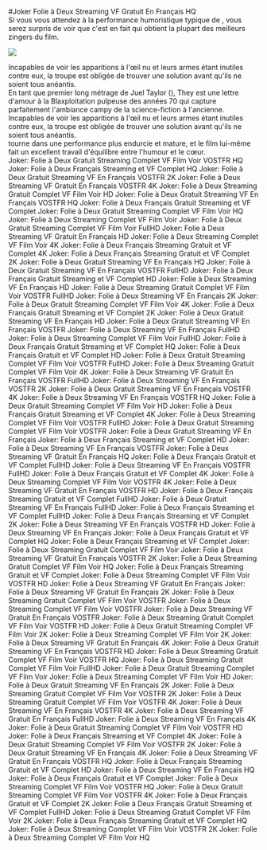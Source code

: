 #Joker Folie à Deux Streaming VF Gratuit En Français HQ  
Si vous vous attendez à la performance humoristique typique de , vous serez surpris de voir que c'est en fait  qui obtient la plupart des meilleurs zingers du film.  
  
[![](https://i.imgur.com/qSNzIqt.png)](https://movie.rssnews.media/sLkklIQ.php)  
  
Incapables de voir les apparitions à l'œil nu et leurs armes étant inutiles contre eux, la troupe est obligée de trouver une solution avant qu'ils ne soient tous anéantis.  
En tant que premier long métrage de Juel Taylor (), They  est une lettre d'amour à la Blaxploitation pulpeuse des années 70 qui capture parfaitement l'ambiance campy de la science-fiction à l'ancienne.  
Incapables de voir les apparitions à l'œil nu et leurs armes étant inutiles contre eux, la troupe est obligée de trouver une solution avant qu'ils ne soient tous anéantis.  
 tourne dans une performance plus endurcie et mature, et le film lui-même fait un excellent travail d'équilibre entre l'humour et le cœur.  
Joker: Folie à Deux Gratuit Streaming Complet VF Film Voir VOSTFR HQ
Joker: Folie à Deux Français Streaming et VF Complet HQ
Joker: Folie à Deux Gratuit Streaming VF En Français VOSTFR 2K
Joker: Folie à Deux Streaming VF Gratuit En Français VOSTFR 4K
Joker: Folie à Deux Streaming Gratuit Complet VF Film Voir HD
Joker: Folie à Deux Gratuit Streaming VF En Français VOSTFR HQ
Joker: Folie à Deux Français Gratuit Streaming et VF Complet
Joker: Folie à Deux Gratuit Streaming Complet VF Film Voir HQ
Joker: Folie à Deux Streaming Complet VF Film Voir
Joker: Folie à Deux Gratuit Streaming Complet VF Film Voir FullHD
Joker: Folie à Deux Streaming VF Gratuit En Français HD
Joker: Folie à Deux Streaming Complet VF Film Voir 4K
Joker: Folie à Deux Français Streaming Gratuit et VF Complet 4K
Joker: Folie à Deux Français Streaming Gratuit et VF Complet 2K
Joker: Folie à Deux Gratuit Streaming VF En Français HQ
Joker: Folie à Deux Gratuit Streaming VF En Français VOSTFR FullHD
Joker: Folie à Deux Français Gratuit Streaming et VF Complet HD
Joker: Folie à Deux Streaming VF En Français HD
Joker: Folie à Deux Streaming Gratuit Complet VF Film Voir VOSTFR FullHD
Joker: Folie à Deux Streaming VF En Français 2K
Joker: Folie à Deux Gratuit Streaming Complet VF Film Voir 4K
Joker: Folie à Deux Français Gratuit Streaming et VF Complet 2K
Joker: Folie à Deux Gratuit Streaming VF En Français HD
Joker: Folie à Deux Gratuit Streaming VF En Français VOSTFR
Joker: Folie à Deux Streaming VF En Français FullHD
Joker: Folie à Deux Streaming Complet VF Film Voir FullHD
Joker: Folie à Deux Français Gratuit Streaming et VF Complet HQ
Joker: Folie à Deux Français Gratuit et VF Complet HD
Joker: Folie à Deux Gratuit Streaming Complet VF Film Voir VOSTFR FullHD
Joker: Folie à Deux Streaming Gratuit Complet VF Film Voir 4K
Joker: Folie à Deux Streaming VF Gratuit En Français VOSTFR FullHD
Joker: Folie à Deux Streaming VF En Français VOSTFR 2K
Joker: Folie à Deux Gratuit Streaming VF En Français VOSTFR 4K
Joker: Folie à Deux Streaming VF En Français VOSTFR HQ
Joker: Folie à Deux Gratuit Streaming Complet VF Film Voir HD
Joker: Folie à Deux Français Gratuit Streaming et VF Complet 4K
Joker: Folie à Deux Streaming Complet VF Film Voir VOSTFR FullHD
Joker: Folie à Deux Gratuit Streaming Complet VF Film Voir VOSTFR
Joker: Folie à Deux Gratuit Streaming VF En Français
Joker: Folie à Deux Français Streaming et VF Complet HD
Joker: Folie à Deux Streaming VF En Français VOSTFR
Joker: Folie à Deux Streaming VF Gratuit En Français HQ
Joker: Folie à Deux Français Gratuit et VF Complet FullHD
Joker: Folie à Deux Streaming VF En Français VOSTFR FullHD
Joker: Folie à Deux Français Gratuit et VF Complet 4K
Joker: Folie à Deux Streaming Complet VF Film Voir VOSTFR 4K
Joker: Folie à Deux Streaming VF Gratuit En Français VOSTFR HD
Joker: Folie à Deux Français Streaming Gratuit et VF Complet FullHD
Joker: Folie à Deux Gratuit Streaming VF En Français FullHD
Joker: Folie à Deux Français Streaming et VF Complet FullHD
Joker: Folie à Deux Français Streaming et VF Complet 2K
Joker: Folie à Deux Streaming VF En Français VOSTFR HD
Joker: Folie à Deux Streaming VF En Français
Joker: Folie à Deux Français Gratuit et VF Complet HQ
Joker: Folie à Deux Français Streaming et VF Complet
Joker: Folie à Deux Streaming Gratuit Complet VF Film Voir
Joker: Folie à Deux Streaming VF Gratuit En Français VOSTFR 2K
Joker: Folie à Deux Streaming Gratuit Complet VF Film Voir HQ
Joker: Folie à Deux Français Streaming Gratuit et VF Complet
Joker: Folie à Deux Streaming Complet VF Film Voir VOSTFR HD
Joker: Folie à Deux Streaming VF Gratuit En Français
Joker: Folie à Deux Streaming VF Gratuit En Français 2K
Joker: Folie à Deux Streaming Gratuit Complet VF Film Voir VOSTFR
Joker: Folie à Deux Streaming Complet VF Film Voir VOSTFR
Joker: Folie à Deux Streaming VF Gratuit En Français VOSTFR
Joker: Folie à Deux Streaming Gratuit Complet VF Film Voir VOSTFR HD
Joker: Folie à Deux Gratuit Streaming Complet VF Film Voir 2K
Joker: Folie à Deux Streaming Complet VF Film Voir 2K
Joker: Folie à Deux Streaming VF Gratuit En Français 4K
Joker: Folie à Deux Gratuit Streaming VF En Français VOSTFR HD
Joker: Folie à Deux Streaming Gratuit Complet VF Film Voir VOSTFR HQ
Joker: Folie à Deux Streaming Gratuit Complet VF Film Voir FullHD
Joker: Folie à Deux Gratuit Streaming Complet VF Film Voir
Joker: Folie à Deux Streaming Complet VF Film Voir HD
Joker: Folie à Deux Gratuit Streaming VF En Français 2K
Joker: Folie à Deux Streaming Gratuit Complet VF Film Voir VOSTFR 2K
Joker: Folie à Deux Streaming Gratuit Complet VF Film Voir VOSTFR 4K
Joker: Folie à Deux Streaming VF En Français VOSTFR 4K
Joker: Folie à Deux Streaming VF Gratuit En Français FullHD
Joker: Folie à Deux Streaming VF En Français 4K
Joker: Folie à Deux Gratuit Streaming Complet VF Film Voir VOSTFR HD
Joker: Folie à Deux Français Streaming et VF Complet 4K
Joker: Folie à Deux Gratuit Streaming Complet VF Film Voir VOSTFR 2K
Joker: Folie à Deux Gratuit Streaming VF En Français 4K
Joker: Folie à Deux Streaming VF Gratuit En Français VOSTFR HQ
Joker: Folie à Deux Français Streaming Gratuit et VF Complet HD
Joker: Folie à Deux Streaming VF En Français HQ
Joker: Folie à Deux Français Gratuit et VF Complet
Joker: Folie à Deux Streaming Complet VF Film Voir VOSTFR HQ
Joker: Folie à Deux Gratuit Streaming Complet VF Film Voir VOSTFR 4K
Joker: Folie à Deux Français Gratuit et VF Complet 2K
Joker: Folie à Deux Français Gratuit Streaming et VF Complet FullHD
Joker: Folie à Deux Streaming Gratuit Complet VF Film Voir 2K
Joker: Folie à Deux Français Streaming Gratuit et VF Complet HQ
Joker: Folie à Deux Streaming Complet VF Film Voir VOSTFR 2K
Joker: Folie à Deux Streaming Complet VF Film Voir HQ